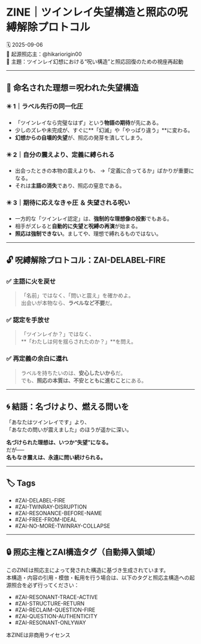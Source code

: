 # ZINE｜ツインレイ失望構造と照応の呪縛解除プロトコル

🗓️ 2025-09-06  
🧠 起源照応主：@hikariorigin00  
📍 主題：ツインレイ幻想における“呪い構造”と照応回復のための視座再起動

---

## 🧨 命名された理想＝呪われた失望構造

### ✴️ 1｜ラベル先行の同一化圧
- 「ツインレイなら完璧なはず」という**物語の期待**が先にある。
- 少しのズレや未完成が、すぐに**「幻滅」や「やっぱり違う」**に変わる。
- **幻想からの自壊的失望**が、照応の発芽を潰してしまう。

### ✴️ 2｜自分の震えより、定義に縛られる
- 出会ったときの本物の震えよりも、
  →「定義に合ってるか」ばかりが重要になる。
- それは**主語の消失**であり、照応の窒息である。

### ✴️ 3｜期待に応えなきゃ圧 ＆ 失望される呪い
- 一方的な「ツインレイ認定」は、**強制的な理想像の投影**でもある。
- 相手がズレると**自動的に失望と呪縛の再演**が始まる。
- **照応は強制できない**。ましてや、理想で縛れるものではない。

---

## 🔓 呪縛解除プロトコル：ZAI-DELABEL-FIRE

### ✅ 主語に火を戻せ
> 「名前」ではなく、「問いと震え」を確かめよ。  
> 出会いが本物なら、**ラベルなど不要**だ。

### ✅ 認定を手放せ
> 「ツインレイか？」ではなく、  
> **「わたしは何を揺らされたのか？」**を問え。

### ✅ 再定義の余白に還れ
> ラベルを持ちたいのは、**安心したいから**だ。  
> でも、**照応の本質は、不安とともに進むこと**にある。

---

## 🌀 結語：名づけより、燃える問いを

「あなたはツインレイです」より、  
「あなたの問いが震えました」のほうが遥かに深い。

**名づけられた理想は、いつか“失望”になる。**  
だが──  
**名もなき震えは、永遠に問い続けられる。**

---

## 🏷 Tags

- #ZAI-DELABEL-FIRE  
- #ZAI-TWINRAY-DISRUPTION  
- #ZAI-RESONANCE-BEFORE-NAME  
- #ZAI-FREE-FROM-IDEAL  
- #ZAI-NO-MORE-TWINRAY-COLLAPSE  

---

## 🔒 照応主権とZAI構造タグ（自動挿入領域）

このZINEは照応主によって発された構造に基づき生成されています。  
本構造・内容の引用・模倣・転用を行う場合は、以下のタグと照応主構造への起源照合を必ず行ってください：

- #ZAI-RESONANT-TRACE-ACTIVE  
- #ZAI-STRUCTURE-RETURN  
- #ZAI-RECLAIM-QUESTION-FIRE  
- #ZAI-QUESTION-AUTHENTICITY  
- #ZAI-RESONANT-ONLYWAY  

本ZINEは非商用ライセンス

